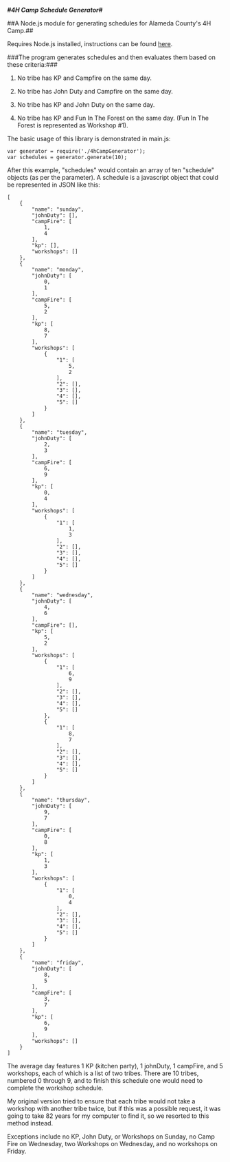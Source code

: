 ***#4H Camp Schedule Generator#***

##A Node.js module for generating schedules for Alameda County's 4H Camp.##

Requires Node.js installed, instructions can be found [here](http://nodejs.org/).

###The program generates schedules and then evaluates them based on these criteria:###

1. No tribe has KP and Campfire on the same day.

2. No tribe has John Duty and Campfire on the same day.

3. No tribe has KP and John Duty on the same day.

4. No tribe has KP and Fun In The Forest on the same day. (Fun In The Forest is represented as Workshop #1).

The basic usage of this library is demonstrated in main.js:

	var generator = require('./4hCampGenerator');
	var schedules = generator.generate(10);

After this example, "schedules" would contain an array of ten "schedule" objects (as per the parameter).  A schedule is a javascript object that could be represented in JSON like this:

	[
		{
			"name": "sunday",
			"johnDuty": [],
			"campFire": [
				1,
				4
			],
			"kp": [],
			"workshops": []
		},
		{
			"name": "monday",
			"johnDuty": [
				0,
				1
			],
			"campFire": [
				5,
				2
			],
			"kp": [
				8,
				7
			],
			"workshops": [
				{
					"1": [
						5,
						2
					],
					"2": [],
					"3": [],
					"4": [],
					"5": []
				}
			]
		},
		{
			"name": "tuesday",
			"johnDuty": [
				2,
				3
			],
			"campFire": [
				6,
				9
			],
			"kp": [
				0,
				4
			],
			"workshops": [
				{
					"1": [
						1,
						3
					],
					"2": [],
					"3": [],
					"4": [],
					"5": []
				}
			]
		},
		{
			"name": "wednesday",
			"johnDuty": [
				4,
				6
			],
			"campFire": [],
			"kp": [
				5,
				2
			],
			"workshops": [
				{
					"1": [
						6,
						9
					],
					"2": [],
					"3": [],
					"4": [],
					"5": []
				},
				{
					"1": [
						8,
						7
					],
					"2": [],
					"3": [],
					"4": [],
					"5": []
				}
			]
		},
		{
			"name": "thursday",
			"johnDuty": [
				9,
				7
			],
			"campFire": [
				0,
				8
			],
			"kp": [
				1,
				3
			],
			"workshops": [
				{
					"1": [
						0,
						4
					],
					"2": [],
					"3": [],
					"4": [],
					"5": []
				}
			]
		},
		{
			"name": "friday",
			"johnDuty": [
				8,
				5
			],
			"campFire": [
				3,
				7
			],
			"kp": [
				6,
				9
			],
			"workshops": []
		}
	]

The average day features 1 KP (kitchen party), 1 johnDuty, 1 campFire, and 5 workshops, each of which is a list of two tribes.  There are 10 tribes, numbered 0 through 9, and to finish this schedule one would need to complete the workshop schedule.

My original version tried to ensure that each tribe would not take a workshop with another tribe twice, but if this was a possible request, it was going to take 82 years for my computer to find it, so we resorted to this method instead.

Exceptions include no KP, John Duty, or Workshops on Sunday, no Camp Fire on Wednesday, two Workshops on Wednesday, and no workshops on Friday.